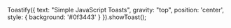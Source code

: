 Toastify({
    text: "Simple JavaScript Toasts",
    gravity: "top",
    position: 'center',
    style: {
      background: '#0f3443'
    }
  }).showToast();